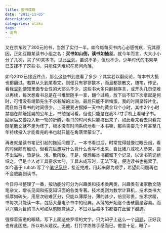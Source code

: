 ```yaml
---
title: 囤书成瘾
date: '2012-11-05'
description:
categories: otaku
tags:
- 读书
---
```


又在京东败了300元的书，当然了实付一半。如今每每买书内心必感愧疚，究其原因，正如豆瓣某读书小组之名：**买书如山倒，读书如抽丝**。就今年而言，大大小小分了几次，买了50来本书，见此[豆列][]。虽说不多，但也不少。少年时代的书架早已支撑不了这些书，只能任凭堆积在房间角落。

如今2012已接近终点，那么这些书到底看了多少 ？其实若以翻阅论，每本书大抵也都翻过。若算从头到尾看完，则便只有寥寥数本，而且都是散文，随笔，传记，看我[豆列][]便知里面专业性的大部头不少，这些书大多只翻翻序言，或开头几页便难以再续，每次想看书总是在书堆里随手一拿，翻个过瘾，放下后不知下次拿起是何时，可惜没有靖節先生不求甚解的淡泊，最后只能不断悔恨。我的时间呈碎片化，而且每日看书的时间很少，上班便要占据掉一天中的黄金12个小时，其中2个小时禁锢在颠簸摇晃的公车上，书勉强可看，但也只能是在我3.7寸手机上看电子书。回家后又要投入新一轮的折腾，看书的时间也只能挤出来了，如此看来看去只看完随笔散文就不足为怪了，根本没有时间系统地看一本书嘛，那些需要几个月甚至几年持续投入才能看完的书也就只能在角落里蒙尘了。

[豆列]: http://book.douban.com/doulist/1553961/

再者就是读书笔记引起的拖延问题了。一本书看过后，时常觉得就像过眼云烟，看的时候颇有触动，但看完后想写什么竟什么也写不出来，自比猪八戒吃人参果，尝不出滋味，皆是快、浅、散所致。于是，便想每本书都留下个记录，以读书笔记组织之。但是个人对工具要求太叼，工具未成形时，无法下笔，便连读书也拖累了。如今基于 ruhoh 写了个[笔记系统][]，接近完成，用起来颇为顺手，希望此问题再也不会威胁到读书。

今日将书整理了一番，按功能分可分为兴趣类和技术类两类，兴趣类有诸家散文随笔杂文，增长见闻和拓宽知识面的各类专著。技术类则为数学计算机，技术类书大抵厚如砖头，用层次较难区分，只能以薄厚分，薄的甚少，倍显珍贵，技术求精，书每次只能读一本，包括大量电子书中的经典。从薄的开始逐个击破最是容易。而以兴趣为目的书大可如从前随意读之，不过以后每本书都要在此留下痕迹。

强撑着疲惫的眼睛，写下上面这些罗嗦的文字。只为知乎上这么一个[问题][]，正好我也有此困惑，所以听从建议。无他，打打字练练手感而已。倦意十足，睡了~

[问题]: http://www.zhihu.com/question/20508838
[笔记系统]: /notes
